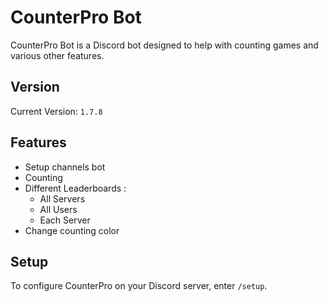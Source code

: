 # CounterPro Bot

CounterPro Bot is a Discord bot designed to help with counting games and various other features.

## Version

Current Version: `1.7.8`

## Features

- Setup channels bot
- Counting
- Different Leaderboards :
    - All Servers
    - All Users
    - Each Server
- Change counting color

## Setup

To configure CounterPro on your Discord server, enter `/setup`.
